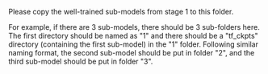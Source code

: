 Please copy the well-trained sub-models from stage 1 to this folder. 

For example, if there are 3 sub-models, there should be 3 sub-folders here. The first directory should be named as "1" and there should be a "tf_ckpts" directory (containing the first sub-model) in the "1" folder. Following similar naming format, the second sub-model should be put in folder "2", and the third sub-model should be put in folder "3".
